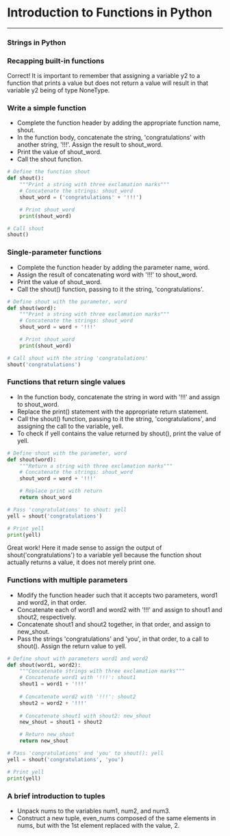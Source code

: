 # Introduction to Functions in Python
---
### Strings in Python
### Recapping built-in functions
Correct! It is important to remember that assigning a variable y2 to a function that prints a value but does not return a value will result in that variable y2 being of type NoneType.

### Write a simple function
* Complete the function header by adding the appropriate function name, shout.
* In the function body, concatenate the string, 'congratulations' with another string, '!!!'. Assign the result to shout_word.
* Print the value of shout_word.
* Call the shout function.
```python
# Define the function shout
def shout():
    """Print a string with three exclamation marks"""
    # Concatenate the strings: shout_word
    shout_word = ('congratulations' + '!!!')

    # Print shout_word
    print(shout_word)

# Call shout
shout()
```
### Single-parameter functions
* Complete the function header by adding the parameter name, word.
* Assign the result of concatenating word with '!!!' to shout_word.
* Print the value of shout_word.
* Call the shout() function, passing to it the string, 'congratulations'.
```python
# Define shout with the parameter, word
def shout(word):
    """Print a string with three exclamation marks"""
    # Concatenate the strings: shout_word
    shout_word = word + '!!!'

    # Print shout_word
    print(shout_word)

# Call shout with the string 'congratulations'
shout('congratulations')
```
### Functions that return single values
* In the function body, concatenate the string in word with '!!!' and assign to shout_word.
* Replace the print() statement with the appropriate return statement.
* Call the shout() function, passing to it the string, 'congratulations', and assigning the call to the variable, yell.
* To check if yell contains the value returned by shout(), print the value of yell.
```python
# Define shout with the parameter, word
def shout(word):
    """Return a string with three exclamation marks"""
    # Concatenate the strings: shout_word
    shout_word = word + '!!!'

    # Replace print with return
    return shout_word

# Pass 'congratulations' to shout: yell
yell = shout('congratulations')

# Print yell
print(yell)
```
Great work! Here it made sense to assign the output of shout('congratulations') to a variable yell because the function shout actually returns a value, it does not merely print one.
### Functions with multiple parameters
* Modify the function header such that it accepts two parameters, word1 and word2, in that order.
* Concatenate each of word1 and word2 with '!!!' and assign to shout1 and shout2, respectively.
* Concatenate shout1 and shout2 together, in that order, and assign to new_shout.
* Pass the strings 'congratulations' and 'you', in that order, to a call to shout(). Assign the return value to yell.
```python
# Define shout with parameters word1 and word2
def shout(word1, word2):
    """Concatenate strings with three exclamation marks"""
    # Concatenate word1 with '!!!': shout1
    shout1 = word1 + '!!!'
    
    # Concatenate word2 with '!!!': shout2
    shout2 = word2 + '!!!'
    
    # Concatenate shout1 with shout2: new_shout
    new_shout = shout1 + shout2

    # Return new_shout
    return new_shout

# Pass 'congratulations' and 'you' to shout(): yell
yell = shout('congratulations', 'you')

# Print yell
print(yell)
```
### A brief introduction to tuples
* Unpack nums to the variables num1, num2, and num3.
* Construct a new tuple, even_nums composed of the same elements in nums, but with the 1st element replaced with the value, 2.
